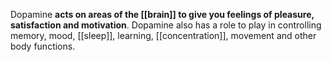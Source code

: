 Dopamine **acts on areas of the [[brain]] to give you feelings of pleasure, satisfaction and motivation**. Dopamine also has a role to play in controlling memory, mood, [[sleep]], learning, [[concentration]], movement and other body functions.